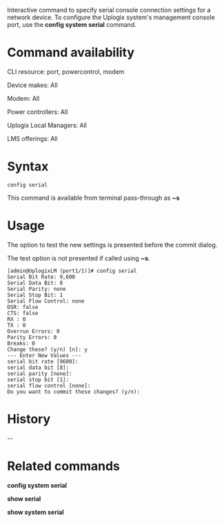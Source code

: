 <!-- 5.4 -->

Interactive command to specify serial console connection settings for a network device. To configure the Uplogix system's management console port, use the **config system serial** command.

# Command availability 

CLI resource: port, powercontrol, modem

Device makes: All

Modem: All

Power controllers: All

Uplogix Local Managers: All

LMS offerings: All

# Syntax 

```
config serial
```

This command is available from terminal pass-through as **~s**

# Usage 

The option to test the new settings is presented before the commit dialog.

The test option is not presented if called using **~s**.

```
[admin@UplogixLM (port1/1)]# config serial
Serial Bit Rate: 9,600
Serial Data Bit: 8
Serial Parity: none
Serial Stop Bit: 1
Serial Flow Control: none
DSR: false
CTS: false
RX : 0
TX : 0
Overrun Errors: 0
Parity Errors: 0
Breaks: 0
Change these? (y/n) [n]: y
--- Enter New Values ---
serial bit rate [9600]:
serial data bit [8]:
serial parity [none]:
serial stop bit [1]:
serial flow control [none]:
Do you want to commit these changes? (y/n): 
```

# History 

--

# Related commands 

**config system serial**

**show serial**

**show system serial**
